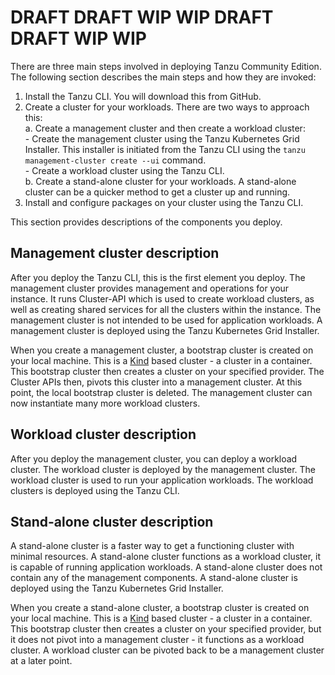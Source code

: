 # DRAFT DRAFT WIP WIP DRAFT DRAFT WIP WIP  

There are three main steps involved in deploying Tanzu Community Edition. The following section describes the main steps and how they are invoked: 

1. Install the Tanzu CLI. You will download this from GitHub.
2. Create a cluster for your workloads. There are two ways to approach this:  
    a. Create a management cluster and then create a workload cluster:  
        - Create the management cluster using the Tanzu Kubernetes Grid Installer. This installer is initiated from the Tanzu CLI using the ``tanzu management-cluster create --ui`` command.  
        - Create a workload cluster using the Tanzu CLI.   
    b. Create a stand-alone cluster for your workloads.  A stand-alone cluster can be a quicker method to get a cluster up and running.    
4. Install and configure packages on your cluster using the Tanzu CLI.



This section provides descriptions of the components you deploy.


## Management cluster description
After you deploy the Tanzu CLI, this is the first element you deploy. The management cluster provides management and operations for your instance. It runs Cluster-API which is used to create workload clusters, as well as creating shared services for all the clusters within the instance.  The management cluster is not intended to be used for application workloads. A management cluster is deployed using the Tanzu Kubernetes Grid Installer.

When you create a management cluster, a bootstrap cluster is created on your local machine. This is a [Kind](https://kind.sigs.k8s.io/)  based cluster -  a cluster in a container.  This bootstrap cluster then creates a cluster on your specified provider. The Cluster APIs then, pivots this cluster into a management cluster. 
At this point, the local bootstrap cluster is deleted.  The management cluster can now instantiate many more workload clusters. 

## Workload cluster description

After you deploy the management cluster, you can deploy a workload cluster. The workload cluster is deployed by the management cluster. The workload cluster is used to run your application workloads. The workload clusters is deployed using the Tanzu CLI.

## Stand-alone cluster description
A stand-alone cluster is a faster way to get a functioning cluster with minimal resources. A stand-alone cluster functions as a workload cluster, it is capable of running application workloads. A stand-alone cluster does not contain any of the management components.  A stand-alone cluster is deployed using the Tanzu Kubernetes Grid Installer.

When you create a stand-alone cluster, a bootstrap cluster is created on your local machine. This is a [Kind](https://kind.sigs.k8s.io/)  based cluster -  a cluster in a container.  This bootstrap cluster then creates a cluster on your specified provider, but it does not pivot into a management cluster - it functions as a workload cluster.  A workload cluster can be pivoted back to be a management cluster at a later point.


